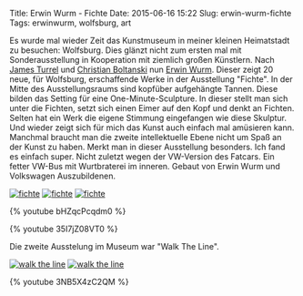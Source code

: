 Title: Erwin Wurm - Fichte
Date: 2015-06-16 15:22
Slug: erwin-wurm-fichte
Tags: erwinwurm, wolfsburg, art


Es wurde mal wieder Zeit das Kunstmuseum in meiner kleinen Heimatstadt zu besuchen: Wolfsburg. Dies glänzt nicht zum ersten mal mit Sonderausstellung in Kooperation mit ziemlich großen Künstlern. Nach [James Turrel](http://www.kunstmuseum-wolfsburg.de/519/James_Turrell._The_Wolfsburg_Project/) und [Christian Boltanski](http://www.kunstmuseum-wolfsburg.de/531/Christian) nun [Erwin Wurm](http://www.kunstmuseum-wolfsburg.de/1901/Erwin_Wurm/). Dieser zeigt 20 neue, für Wolfsburg, erschaffende Werke in der Ausstellung "Fichte". In der Mitte des Ausstellungsraums sind kopfüber aufgehängte Tannen. Diese bilden das Setting für eine One-Minute-Sculpture. In dieser stellt man sich unter die Fichten, setzt sich einen Eimer auf den Kopf und denkt an Fichten. Selten hat ein Werk die eigene Stimmung eingefangen wie diese Skulptur. Und wieder zeigt sich für mich das Kunst auch einfach mal amüsieren kann. Manchmal braucht man die zweite intellektuelle Ebene nicht um Spaß an der Kunst zu haben. Merkt man in dieser Ausstellung besonders. Ich fand es einfach super. Nicht zuletzt wegen der VW-Version des Fatcars. Ein fetter VW-Bus mit Wurtbraterei im inneren. Gebaut von Erwin Wurm und Volkswagen Auszubildenen.

[![fichte](https://farm6.staticflickr.com/5552/18841055371_17ac287217_b.jpg)](https://www.flickr.com/photos/8810721@N07/18841055371/)
[![fichte](https://farm4.staticflickr.com/3846/18841046161_de05aa1433_b.jpg)](https://www.flickr.com/photos/8810721@N07/18841046161/)
[![fichte](https://farm4.staticflickr.com/3738/18841011881_5091e13b4d_b.jpg)](https://www.flickr.com/photos/8810721@N07/18841011881/)

{% youtube bHZqcPcqdm0 %}

{% youtube 35I7jZ08VT0 %}

Die zweite Ausstelung im Museum war "Walk The Line".

[![walk the line](https://farm4.staticflickr.com/3765/18217704893_659dd42559_b.jpg)](https://www.flickr.com/photos/8810721@N07/18217704893/)
[![walk the line](https://farm4.staticflickr.com/3843/18812079176_fb8d61e5bb_b.jpg)](https://www.flickr.com/photos/8810721@N07/18812079176/)

{% youtube 3NB5X4zC2QM %}
